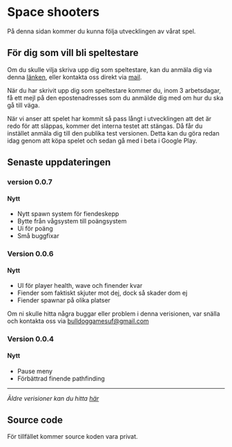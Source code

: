 # Space shooters

På denna sidan kommer du kunna följa utvecklingen av vårat spel. 

## För dig som vill bli speltestare

Om du skulle vilja skriva upp dig som speltestare, kan du anmäla dig via denna [länken](https://forms.office.com/Pages/ResponsePage.aspx?id=0VSkAQ6W7U6j8GxjjXT2jcbDIxONJatFkPtrJbHnC81UMFFHVkRPWlY1VFQ0WUpMUFgwVjJROTY0Ri4u), eller kontakta oss direkt via [mail](mailto:bulldoggamesuf@gmail.com).

När du har skrivit upp dig som speltestare kommer du, inom 3 arbetsdagar, få ett mejl på den epostenadresses som du anmälde dig med om hur du ska gå till väga. 

När vi anser att spelet har kommit så pass långt i utvecklingen att det är redo för att släppas, kommer det interna testet att stängas. Då får du instället anmäla dig till den publika test versionen. Detta kan du göra redan idag genom att köpa spelet och sedan gå med i beta i Google Play.

## Senaste uppdateringen

### version 0.0.7

#### Nytt

- Nytt spawn system för fiendeskepp
- Bytte från vågsystem till poängsystem
- Ui för poäng
- Små buggfixar

### Version 0.0.6

#### Nytt

- UI för player health, wave och finender kvar
- Fiender som faktiskt skjuter mot dej, dock så skader dom ej
- Fiender spawnar på olika platser

Om ni skulle hitta några buggar eller problem i denna verisionen, var snälla och kontakta oss via [bulldoggamesuf@gmail.com](mailto:bulldoggamesuf@gmail.com)

### Version 0.0.4

#### Nytt

- Pause meny
- Förbättrad finende pathfinding

---

*Äldre verisioner kan du hitta [här](olderpatchers.md)*

## Source code

För tillfället kommer source koden vara privat. 
